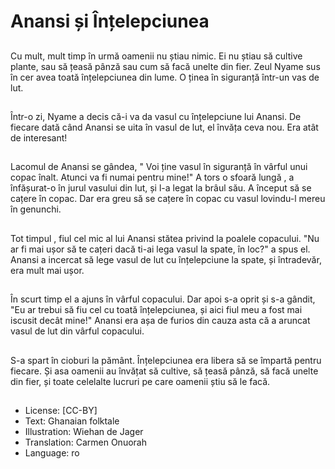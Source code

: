 # Anansi și Înțelepciunea

##
Cu mult, mult timp în urmă oamenii nu știau nimic. Ei nu știau să cultive plante, sau să țeasă pânză sau cum să facă unelte din fier. Zeul Nyame sus în cer avea toată înțelepciunea din lume. O ținea în siguranță într-un vas de lut.

##
Într-o zi, Nyame a decis că-i va da vasul cu înțelepciune lui Anansi. De fiecare dată când Anansi se uita în vasul de lut, el învăța ceva nou. Era atât de interesant!

##
Lacomul de Anansi se gândea, " Voi ține vasul în siguranță în vârful unui copac înalt. Atunci va fi numai pentru mine!" A tors o sfoară lungă , a înfășurat-o în jurul vasului din lut, și l-a legat la brâul său. A început să se cațere în copac. Dar era greu să se cațere în copac cu vasul lovindu-l mereu în genunchi.

##
Tot timpul , fiul cel mic al lui Anansi stătea privind la poalele copacului. "Nu ar fi mai ușor să te cațeri dacă ti-ai lega vasul la spate, în loc?" a spus el. Anansi a incercat să lege vasul de lut cu înțelepciune la spate, și întradevăr, era mult mai ușor.

##
În scurt timp el a ajuns în vârful copacului. Dar apoi s-a oprit și s-a gândit, "Eu ar trebui să fiu cel cu toată înțelepciunea, și aici fiul meu a fost mai iscusit decât mine!"
Anansi era așa de furios din cauza asta că a aruncat vasul de lut din vârful copacului.

##
S-a spart în cioburi la pământ. Înțelepciunea era libera să se împartă pentru fiecare. Și asa oamenii au învățat să cultive, să țeasă pânză, să facă unelte din fier, și toate celelalte lucruri pe care oamenii știu să le facă.

##
* License: [CC-BY]
* Text: Ghanaian folktale
* Illustration: Wiehan de Jager
* Translation: Carmen Onuorah
* Language: ro
